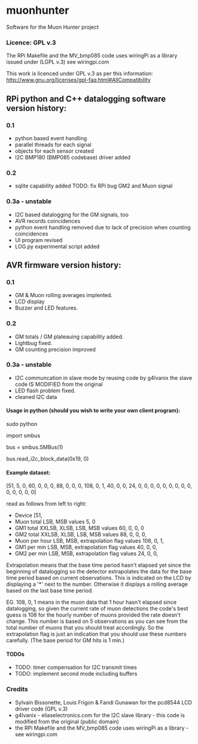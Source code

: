 # muonhunter
Software for the Muon Hunter project 

### Licence: GPL v.3

The RPi Makefile and the MV_bmp085 code uses wiringPi as a library
issued under (LGPL v.3) see wiringpi.com

This work is licenced under GPL v.3 as per this information: 
http://www.gnu.org/licenses/gpl-faq.html#AllCompatibility

## RPi python and C++ datalogging software  version history:

### 0.1
- python based event handling
- parallel threads for each signal
- objects for each sensor created
- I2C BMP180 (BMP085 codebase) driver added

### 0.2
- sqlite capability added
TODO: fix RPi bug GM2 and Muon signal

### 0.3a - unstable
- I2C based datalogging for the GM signals, too
- AVR records coincidences
- python event handling removed due to lack of precision when
counting coincidences
- UI program revised
- LOG.py experimental script added

## AVR firmware version history:

### 0.1
- GM & Muon rolling averages implented.
- LCD display
- Buzzer and LED features.

### 0.2 
- GM totals / GM plateauing capability added.
- Lightbug fixed.
- GM counting precision improved

### 0.3a - unstable
- I2C communcation in slave mode by reusing code by g4lvanix
the slave code IS MODIFIED from the original
- LED flash problem fixed.
- cleaned I2C data

#### Usage in python (should you wish to write your own client program):

sudo python

import smbus

bus = smbus.SMBus(1)

bus.read_i2c_block_data(0x19, 0)

#### Example dataset:

[51, 5, 0, 60, 0, 0, 0, 88, 0, 0, 0, 108, 0, 1, 40, 0, 0, 24, 0, 0, 0, 0, 0, 0, 0, 0, 0, 0, 0, 0, 0, 0]

read as follows from left to right:
- Device [51,
- Muon total LSB, MSB values 5, 0
- GM1 total XXLSB, XLSB, LSB, MSB values 60, 0, 0, 0
- GM2 total XXLSB, XLSB, LSB, MSB values 88, 0, 0, 0,
- Muon per hour LSB, MSB, extrapolation flag values  108, 0, 1,
- GM1 per min LSB, MSB, extrapolation flag values 40, 0, 0,
- GM2 per min LSB, MSB, extrapolation flag values 24, 0, 0,

Extrapolation means that the base time period hasn't elapsed yet since the beginning of datalogging so the
detector extrapolates the data for the base time period based on current observations.
This is indicated on the LCD by displaying a '*' next to the number.
Otherwise it displays a rolling average based on the last base time period.

EG. 108, 0, 1
means in the muon data that 1 hour hasn't elapsed since datalogging, so given the current
rate of muon detections the code's best guess is 108 for the hourly number of muons
provided the rate doesn't change. This number is based on 5 observations as you can see from
the total number of muons that you should treat accordingly. 
So the extrapolation flag is just an indication that you should use these
numbers carefully. (The base period for GM hits is 1 min.)

#### TODOs
- TODO: timer compensation for I2C transmit times
- TODO: implement second mode including buffers

### Credits
- Sylvain Bissonette, Louis Frigon & Fandi Gunawan for the pcd8544 LCD driver code (GPL v.3)
- g4lvanix - eliaselectronics.com for the I2C slave library - this code
is modified from the original (public domain)
- the RPi Makefile and the MV_bmp085 code uses wiringPi as a library - see wiringpi.com
